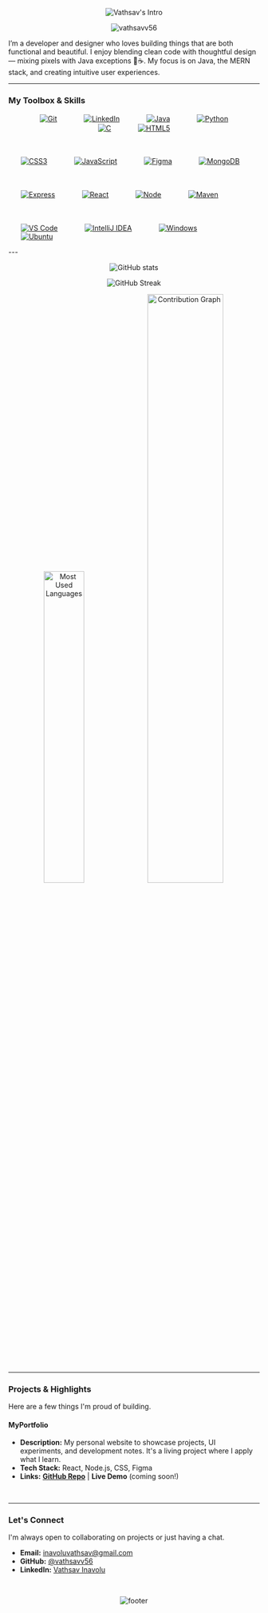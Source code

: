 <p align="center">
  <img src="https://readme-typing-svg.herokuapp.com?font=Press+Start+2P&size=24&duration=2000&pause=1000&color=00FF00&center=true&vCenter=true&width=600&lines=Hi!+I'm+Vathsav;Java+Developer;Python+Developer;UI%2FUX+%28Learning%29;Anime+Fan&multiline=true&height=250" alt="Vathsav's Intro" />
</p>

<p align="center">
  <img src="https://komarev.com/ghpvc/?username=vathsavv56&label=Profile%20Visitors&color=00FF00&style=flat" alt="vathsavv56" />
</p>

I’m a developer and designer who loves building things that are both functional and beautiful. I enjoy blending clean code with thoughtful design — mixing pixels with Java exceptions 🎨☕. My focus is on Java, the MERN stack, and creating intuitive user experiences.

---



### My Toolbox & Skills

<p align="center">
  <a href="https://github.com/vathsavv56"><img src="https://skillicons.dev/icons?i=git" alt="Git" title="Git" style="margin:0 25px; vertical-align:middle;" /></a>
  <a href="https://www.linkedin.com/in/vathsav-inavolu-561068368/"><img src="https://skillicons.dev/icons?i=linkedin" alt="LinkedIn" title="LinkedIn" style="margin:0 25px; vertical-align:middle;" /></a>
  <a href="#"><img src="https://skillicons.dev/icons?i=java" alt="Java" title="Java" style="margin:0 25px; vertical-align:middle;" /></a>
  <a href="#"><img src="https://skillicons.dev/icons?i=python" alt="Python" title="Python" style="margin:0 25px; vertical-align:middle;" /></a>
  <a href="#"><img src="https://skillicons.dev/icons?i=c" alt="C" title="C" style="margin:0 25px; vertical-align:middle;" /></a>
  <a href="#"><img src="https://skillicons.dev/icons?i=html" alt="HTML5" title="HTML5" style="margin:0 25px; vertical-align:middle;" /></a><br><br><br>
  
  <a href="#"><img src="https://skillicons.dev/icons?i=css" alt="CSS3" title="CSS3" style="margin:0 25px; vertical-align:middle;" /></a>
  <a href="#"><img src="https://skillicons.dev/icons?i=js" alt="JavaScript" title="JavaScript" style="margin:0 25px; vertical-align:middle;" /></a>
  <a href="#"><img src="https://skillicons.dev/icons?i=figma" alt="Figma" title="Figma (UI/UX)" style="margin:0 25px; vertical-align:middle;" /></a>
  <a href="#"><img src="https://skillicons.dev/icons?i=mongodb" alt="MongoDB" title="MongoDB" style="margin:0 25px; vertical-align:middle;" /></a><br><br><br>
  
  <a href="#"><img src="https://skillicons.dev/icons?i=expressjs" alt="Express" title="Express.js" style="margin:0 25px; vertical-align:middle;" /></a>
  <a href="#"><img src="https://skillicons.dev/icons?i=react" alt="React" title="React" style="margin:0 25px; vertical-align:middle;" /></a>
  <a href="#"><img src="https://skillicons.dev/icons?i=nodejs" alt="Node" title="Node.js" style="margin:0 25px; vertical-align:middle;" /></a>
  <a href="#"><img src="https://skillicons.dev/icons?i=maven" alt="Maven" title="Maven" style="margin:0 25px; vertical-align:middle;" /></a><br><br><br>
  
  <a href="#"><img src="https://skillicons.dev/icons?i=vscode" alt="VS Code" title="Visual Studio Code" style="margin:0 25px; vertical-align:middle;" /></a>
  <a href="#"><img src="https://skillicons.dev/icons?i=idea" alt="IntelliJ IDEA" title="IntelliJ IDEA" style="margin:0 25px; vertical-align:middle;" /></a>
  <a href="#"><img src="https://skillicons.dev/icons?i=windows" alt="Windows" title="Windows" style="margin:0 25px; vertical-align:middle;" /></a>
  <a href="#"><img src="https://skillicons.dev/icons?i=ubuntu" alt="Ubuntu" title="Ubuntu" style="margin:0 25px; vertical-align:middle;" /></a>
</p>
---

<p align="center">
  <img src="https://github-readme-stats.vercel.app/api?username=vathsavv56&show_icons=true&theme=tokyonight" alt="GitHub stats" />
</p>

<p align="center">
  <img src="https://github-readme-streak-stats.herokuapp.com/?user=vathsavv56&theme=tokyonight" alt="GitHub Streak" />
</p>

<div align="center"> <img src="https://github-readme-stats.vercel.app/api/top-langs/?username=vathsavv56&layout=donut&theme=react&hide_border=true&bg_color=0D1117&title_color=00D9FF&text_color=ffffff" alt="Most Used Languages" width="40%" /> <img src="https://github-readme-activity-graph.vercel.app/graph?username=vathsavv56&theme=react-dark&hide_border=true&bg_color=0D1117&color=00D9FF&line=00D9FF&point=FF6B6B" alt="Contribution Graph" width="55%" /> </div>


---

### Projects & Highlights

Here are a few things I'm proud of building.

#### MyPortfolio
* **Description:** My personal website to showcase projects, UI experiments, and development notes. It's a living project where I apply what I learn.
* **Tech Stack:** React, Node.js, CSS, Figma
* **Links:** [**GitHub Repo**](https://github.com/vathsavv56/MyPortfolio) | **Live Demo** (coming soon!)

<br/>

---





### Let's Connect

I'm always open to collaborating on projects or just having a chat.

* **Email:** inavoluvathsav@gmail.com
* **GitHub:** [@vathsavv56](https://github.com/vathsavv56)
* **LinkedIn:** [Vathsav Inavolu](https://www.linkedin.com/in/vathsav-inavolu-561068368/)

<br/>

<p align="center">
  <img src="https://capsule-render.vercel.app/api?type=waving&color=gradient&height=40&section=footer&text=Always%20learning%20—%20happy%20to%20collaborate!&fontSize=18" alt="footer" />
</p>
